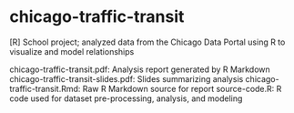 # chicago-traffic-transit
[R] School project; analyzed data from the Chicago Data Portal using R to visualize and model relationships

chicago-traffic-transit.pdf: Analysis report generated by R Markdown
chicago-traffic-transit-slides.pdf: Slides summarizing analysis
chicago-traffic-transit.Rmd: Raw R Markdown source for report
source-code.R: R code used for dataset pre-processing, analysis, and modeling
